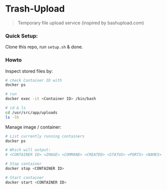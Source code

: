 # Trash-Upload
> Temporary file upload service (inspired by bashupload.com)

### Quick Setup:
Clone this repo, run `setup.sh` & done.


### Howto
Inspect stored files by:
```bash
# check Container ID with
docker ps

# run
docker exec -it <Container ID> /bin/bash

# cd & ls
cd /usr/src/app/uploads
ls -lh
```

Manage image / container:
```bash
# List currently running containers
docker ps

# Which will output:
# <CONTAINER ID> <IMAGE> <COMMAND> <CREATED> <STATUS> <PORTS> <NAMES>

# Stop container
docker stop <CONTAINER ID>

# Start container
docker start <CONTAINER ID>
```
